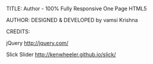 TITLE: 
Author - 100% Fully Responsive One Page HTML5 

AUTHOR:
DESIGNED & DEVELOPED by vamsi Krishna 




CREDITS:

jQuery
http://jquery.com/

Slick Slider
http://kenwheeler.github.io/slick/
